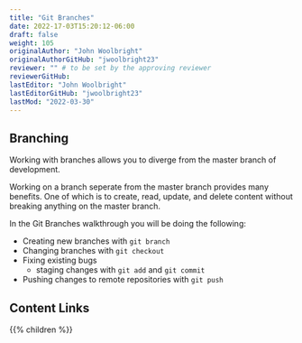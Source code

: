 ```yaml
---
title: "Git Branches"
date: 2022-17-03T15:20:12-06:00
draft: false
weight: 105
originalAuthor: "John Woolbright"
originalAuthorGitHub: "jwoolbright23"
reviewer: "" # to be set by the approving reviewer
reviewerGitHub:
lastEditor: "John Woolbright"
lastEditorGitHub: "jwoolbright23"
lastMod: "2022-03-30"
---
```


## Branching

<!-- Branches allow users to work on projects under version control in a safe and controllable way. you to add new features and bug fixes on a branch to then later merge them with your master branch. -->
Working with branches allows you to diverge from the master branch of development. 

Working on a branch seperate from the master branch provides many benefits. One of which is to create, read, update, and delete content without breaking anything on the master branch.

In the Git Branches walkthrough you will be doing the following:
- Creating new branches with `git branch`
- Changing branches with `git checkout`
- Fixing existing bugs
  - staging changes with `git add` and `git commit`
- Pushing changes to remote repositories with `git push`

## Content Links

{{% children %}}
